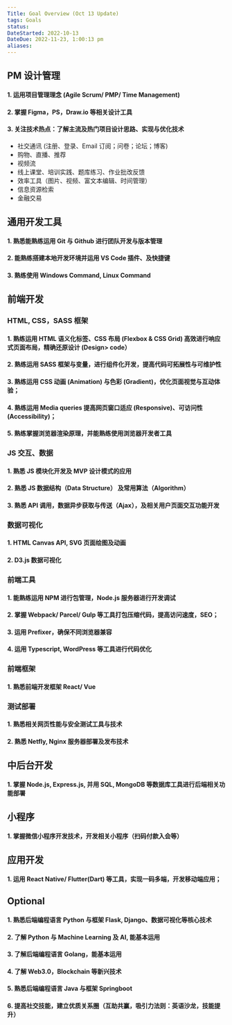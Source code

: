 ```yaml
---
Title: Goal Overview (Oct 13 Update)
tags: Goals
status:
DateStarted: 2022-10-13
DateDue: 2022-11-23, 1:00:13 pm
aliases:
---
```


## PM 设计管理

#### 1. 运用项目管理理念 (Agile Scrum/ PMP/ Time Management)

#### 2. 掌握 Figma，PS，Draw.io 等相关设计工具

#### 3. 关注技术热点：了解主流及热门项目设计思路、实现与优化技术

- 社交通讯 (注册、登录、Email 订阅；问卷；论坛；博客)
- 购物、直播、推荐
- 视频流
- 线上课堂、培训实践、题库练习、作业批改反馈
- 效率工具（图片、视频、富文本编辑、时间管理）
- 信息资源检索
- 金融交易

## 通用开发工具

#### 1. 熟悉能熟练运用 Git 与 Github 进行团队开发与版本管理

#### 2. 能熟练搭建本地开发环境并运用 VS Code 插件、及快捷键

#### 3. 熟练使用 Windows Command, Linux Command

## 前端开发

### HTML, CSS，SASS 框架

#### 1. 熟练运用 HTML 语义化标签、CSS 布局 (Flexbox & CSS Grid) 高效进行响应式页面布局，精确还原设计 (Design> code）

#### 2. 熟练运用 SASS 框架与变量，进行组件化开发，提高代码可拓展性与可维护性

#### 3. 熟练运用 CSS 动画 (Animation) 与色彩 (Gradient)，优化页面视觉与互动体验；

#### 4. 熟练运用 Media queries 提高网页窗口适应 (Responsive)、可访问性 (Accessibility)；

#### 5. 熟练掌握浏览器渲染原理，并能熟练使用浏览器开发者工具

### JS 交互、数据

#### 1. 熟悉 JS 模块化开发及 MVP 设计模式的应用

#### 2. 熟悉 JS 数据结构（Data Structure） 及常用算法（Algorithm）

#### 3. 熟悉 API 调用，数据异步获取与传送（Ajax），及相关用户页面交互功能开发

### 数据可视化

#### 1. HTML Canvas API, SVG 页面绘图及动画

#### 2. D3.js 数据可视化

### 前端工具

#### 1. 能熟练运用 NPM 进行包管理，Node.js 服务器进行开发调试

#### 2. 掌握 Webpack/ Parcel/ Gulp 等工具打包压缩代码，提高访问速度，SEO；

#### 3. 运用 Prefixer，确保不同浏览器兼容

#### 4. 运用 Typescript, WordPress 等工具进行代码优化

### 前端框架

#### 1. 熟悉前端开发框架 React/ Vue

### 测试部署

#### 1. 熟悉相关网页性能与安全测试工具与技术

#### 2. 熟悉 Netfly, Nginx 服务器部署及发布技术

## 中后台开发

#### 1. 掌握 Node.js, Express.js, 并用 SQL, MongoDB 等数据库工具进行后端相关功能部署

## 小程序

#### 1. 掌握微信小程序开发技术，开发相关小程序（扫码付款入会等）

## 应用开发

#### 1. 运用 React Native/ Flutter(Dart) 等工具，实现一码多端，开发移动端应用；

## Optional

#### 1. 熟悉后端编程语言 Python 与框架 Flask, Django、数据可视化等核心技术

#### 2. 了解 Python 与 Machine Learning 及 AI, 能基本运用

#### 3. 了解后端编程语言 Golang，能基本运用

#### 4. 了解 Web3.0，Blockchain 等新兴技术

#### 5. 熟悉后端编程语言 Java 与框架 Springboot

#### 6. 提高社交技能，建立优质关系圈（互助共赢，吸引力法则：英语沙龙，技能提升）
